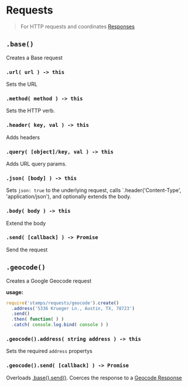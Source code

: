 # Requests

> For HTTP requests and coordinates [Responses](../responses/README.md)

## `.base()`

Creates a Base request

### `.url( url ) -> this`

Sets the URL

### `.method( method ) -> this`

Sets the HTTP verb.

### `.header( key, val ) -> this`

Adds headers

### `.query( [object]/key, val ) -> this`

Adds URL query params.

### `.json( [body] ) -> this`

Sets `json: true` to the underlying request, calls `.header('Content-Type', 'application/json'), and optionally extends the body.

### `.body( body ) -> this`

Extend the body

### `.send( [callback] ) -> Promise`

Send the request

## `.geocode()`

Creates a Google Geocode request

__usage:__

```javascript
require('stamps/requests/geocode').create()
  .address('5336 Krueger Ln., Austin, TX, 78723')
  .send()
  .then( function( ) )
  .catch( console.log.bind( console ) )
```

### `.geocode().address( string address ) -> this`

Sets the required `address` propertys

### `.geocode().send( [callback] ) -> Promise`

Overloads [.base().send()](#base-send). Coerces the response to a [Geocode Response](../responses/README.md#geocode)